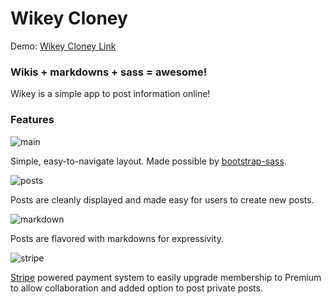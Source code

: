 # Wikey Cloney

Demo: [Wikey Cloney Link](https://mighty-journey-47111.herokuapp.com/)

### Wikis + markdowns + sass = **awesome**!

Wikey is a simple app to post information online!

### Features


![main](http://imgur.com/Z7h8ELM.png)

Simple, easy-to-navigate layout. Made possible by [bootstrap-sass](http://getbootstrap.com/css/#sass).

![posts](http://i.imgur.com/X9sbMIX.png)

Posts are cleanly displayed and made easy for users to create new posts.

![markdown](http://i.imgur.com/CcPPmtq.png)

Posts are flavored with markdowns for expressivity.

![stripe](http://i.imgur.com/f8cZAXL.gif)

[Stripe](https://stripe.com/) powered payment system to easily upgrade membership to Premium to allow collaboration and added option to post private posts.
